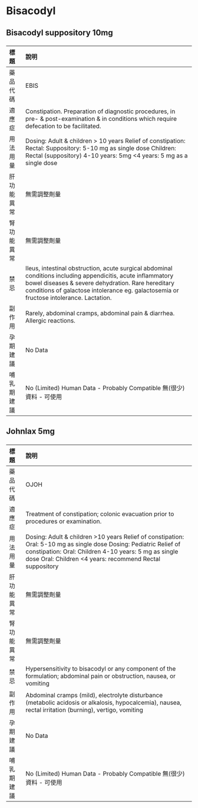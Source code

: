 # Bisacodyl

## Bisacodyl suppository 10mg

##### 

| 標題       | 說明                                                                                                                                                                                                                                                        |
|:-----------|:------------------------------------------------------------------------------------------------------------------------------------------------------------------------------------------------------------------------------------------------------------|
| 藥品代碼   | EBIS                                                                                                                                                                                                                                                        |
| 適應症     | Constipation. Preparation of diagnostic procedures, in pre- & post-examination & in conditions which require defecation to be facilitated.                                                                                                                  |
| 用法用量   | Dosing: Adult & children > 10 years Relief of constipation: Rectal: Suppository: 5-10 mg as single dose Children: Rectal (suppository) 4-10 years: 5mg <4 years: 5 mg as a single dose                                                                      |
| 肝功能異常 | 無需調整劑量                                                                                                                                                                                                                                                |
| 腎功能異常 | 無需調整劑量                                                                                                                                                                                                                                                |
| 禁忌       | Ileus, intestinal obstruction, acute surgical abdominal conditions including appendicitis, acute inflammatory bowel diseases & severe dehydration. Rare hereditary conditions of galactose intolerance eg. galactosemia or fructose intolerance. Lactation. |
| 副作用     | Rarely, abdominal cramps, abdominal pain & diarrhea. Allergic reactions.                                                                                                                                                                                    |
| 孕期建議   | No Data                                                                                                                                                                                                                                                     |
| 哺乳期建議 | No (Limited) Human Data - Probably Compatible 無(很少)資料 - 可使用                                                                                                                                                                                         |

## Johnlax 5mg

##### 

| 標題       | 說明                                                                                                                                                                                                                                   |
|:-----------|:---------------------------------------------------------------------------------------------------------------------------------------------------------------------------------------------------------------------------------------|
| 藥品代碼   | OJOH                                                                                                                                                                                                                                   |
| 適應症     | Treatment of constipation; colonic evacuation prior to procedures or examination.                                                                                                                                                      |
| 用法用量   | Dosing: Adult & children >10 years Relief of constipation: Oral: 5-10 mg as single dose Dosing: Pediatric Relief of constipation: Oral: Children 4-10 years: 5 mg as single dose Oral: Children <4 years: recommend Rectal suppository |
| 肝功能異常 | 無需調整劑量                                                                                                                                                                                                                           |
| 腎功能異常 | 無需調整劑量                                                                                                                                                                                                                           |
| 禁忌       | Hypersensitivity to bisacodyl or any component of the formulation; abdominal pain or obstruction, nausea, or vomiting                                                                                                                  |
| 副作用     | Abdominal cramps (mild), electrolyte disturbance (metabolic acidosis or alkalosis, hypocalcemia), nausea, rectal irritation (burning), vertigo, vomiting                                                                               |
| 孕期建議   | No Data                                                                                                                                                                                                                                |
| 哺乳期建議 | No (Limited) Human Data - Probably Compatible 無(很少)資料 - 可使用                                                                                                                                                                    |

